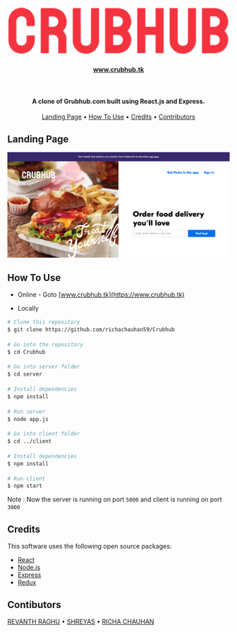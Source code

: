 <h1 align="center">
  <br>
  <a href="https://www.crubhub.tk"><img src="https://raw.githubusercontent.com/shreyas-shriyan/cdn/master/CRUBHUB_logo.png" alt="crubhub" width="500"></a>
  <br>
  <h4 align="center"><a href="https://www.crubhub.tk" target="_blank">www.crubhub.tk</a></h4>
  <br>
</h1>

<h4 align="center">A clone of Grubhub.com built using React.js and Express.</h4>

<p align="center">
  <a href="#landing-page">Landing Page</a> •
  <a href="#how-to-use">How To Use</a> •
  <a href="#credits">Credits</a> •
  <a href="#contributors">Contributors</a>
</p>

## Landing Page

![screenshot](https://raw.githubusercontent.com/shreyas-shriyan/cdn/master/crubhub_landing_page.png)

## How To Use

- Online - Goto [www.crubhub.tk](https://www.crubhub.tk)

- Locally

```bash
# Clone this repository
$ git clone https://github.com/richachauhan59/Crubhub

# Go into the repository
$ cd Crubhub

# Go into server folder
$ cd server

# Install dependencies
$ npm install

# Run server
$ node app.js

# Go into client folder
$ cd ../client

# Install dependencies
$ npm install

# Run client
$ npm start
```

Note : Now the server is running on port `5000` and client is running on port `3000`

## Credits

This software uses the following open source packages:

- [React](https://reactjs.org/)
- [Node.js](https://nodejs.org/)
- [Express](https://expressjs.com/)
- [Redux](https://redux.js.org/)

## Contibutors

<p>
  <a href="Https://www.github.com/revanthraghu">REVANTH RAGHU</a> •
  <a href="https://www.github.com/shreyas-shriyan">SHREYAS</a> •
  <a href="https://www.github.com/richachauhan69">RICHA CHAUHAN</a>
</p>
